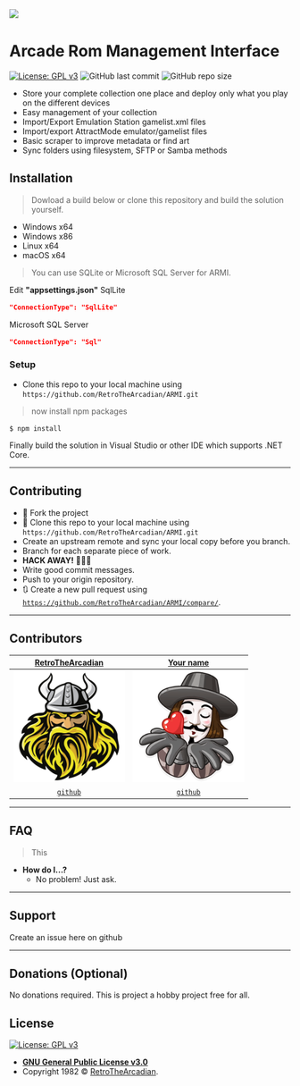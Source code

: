 
<img src='ARMI.Web/ClientApp/src/assets/logo/armi.png' srcset='assets/logo/armi.svg 1x' height=200 />

# Arcade Rom Management Interface

[![License: GPL v3](https://img.shields.io/badge/License-GPLv3-blue.svg)](https://www.gnu.org/licenses/gpl-3.0)
![GitHub last commit](https://img.shields.io/github/last-commit/RetroTheArcadian/ARMI.svg)
![GitHub repo size](https://img.shields.io/github/repo-size/RetroTheArcadian/ARMI.svg)

- Store your complete collection one place and deploy only what you play on the different devices
- Easy management of your collection
- Import/Export Emulation Station gamelist.xml files
- Import/export AttractMode emulator/gamelist files
- Basic scraper to improve metadata or find art
- Sync folders using filesystem, SFTP or Samba methods

## Installation

> Dowload a build below or clone this repository and build the solution yourself.
- Windows x64
- Windows x86
- Linux x64
- macOS x64

> You can use SQLite or Microsoft SQL Server for ARMI.

Edit **"appsettings.json"**
SqlLite
```json
"ConnectionType": "SqlLite"
```
Microsoft SQL Server
```json
"ConnectionType": "Sql"
```


### Setup
- Clone this repo to your local machine using `https://github.com/RetroTheArcadian/ARMI.git`

> now install npm packages

```shell
$ npm install
```

Finally build the solution in Visual Studio or other IDE which supports .NET Core.

---

## Contributing

- 🍴 Fork the project
- 👯 Clone this repo to your local machine using `https://github.com/RetroTheArcadian/ARMI.git`
- Create an upstream remote and sync your local copy before you branch.
- Branch for each separate piece of work.
- **HACK AWAY!** 🔨🔨🔨
- Write good commit messages.
- Push to your origin repository.
- 🔃 Create a new pull request using <a href="https://github.com/RetroTheArcadian/ARMI/compare/" target="_blank">`https://github.com/RetroTheArcadian/ARMI/compare/`</a>.
---

## Contributors

| <a href="http://github.com/RetroTheArcadian" target="_blank">**RetroTheArcadian**</a> | <a href="http://github.com/RetroTheArcadian" target="_blank">**Your name**</a>
| :---: |:---:|
| <img src="https://raw.githubusercontent.com/RetroTheArcadian/ARMI/master/ARMI.Web/ClientApp/src/assets/users/viking.png" width="200"> | <img src="https://raw.githubusercontent.com/RetroTheArcadian/ARMI/master/ARMI.Web/ClientApp/src/assets/users/anon.png" width="200">
| <a href="http://github.com/RetroTheArcadian" target="_blank">`github`</a> | <a href="http://github.com/RetroTheArcadian" target="_blank">`github`</a>|

---

## FAQ
>This
- **How do I...?**
    - No problem! Just ask.

---

## Support

Create an issue here on github

---

## Donations (Optional)
No donations required. 
This is project a hobby project free for all.

## License

[![License: GPL v3](https://img.shields.io/badge/License-GPLv3-blue.svg)](https://www.gnu.org/licenses/gpl-3.0)

- **[GNU General Public License v3.0](https://github.com/RetroTheArcadian/ARMI/blob/master/LICENSE)**
- Copyright 1982 © <a href="http://github.com/RetroTheArcadian" target="_blank">RetroTheArcadian</a>.

